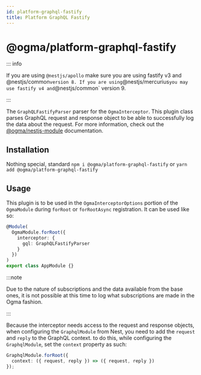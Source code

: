 ```yaml
---
id: platform-graphql-fastify
title: Platform GraphQL Fastify
---
```


# @ogma/platform-graphql-fastify

::: info

If you are using `@nestjs/apollo` make sure you are using fastify v3 and @nestjs/common`version 8. If you are using`@nestjs/mercurius`you may use fastify v4 and`@nestjs/common` version 9.

:::

The `GraphQLFastifyParser` parser for the `OgmaInterceptor`. This plugin class parses GraphQL request and response object to be able to successfully log the data about the request. For more information, check out the [@ogma/nestjs-module](../module) documentation.

## Installation

Nothing special, standard `npm i @ogma/platform-graphql-fastify` or `yarn add @ogma/platform-graphql-fastify`

## Usage

This plugin is to be used in the `OgmaInterceptorOptions` portion of the `OgmaModule` during `forRoot` or `forRootAsync` registration. It can be used like so:

```ts
@Module(
  OgmaModule.forRoot({
    interceptor: {
      gql: GraphQLFastifyParser
    }
  })
)
export class AppModule {}
```

:::note

Due to the nature of subscriptions and the data available from the base ones, it is not possible at this time to log what subscriptions are made in the Ogma fashion.

:::

Because the interceptor needs access to the request and response objects, when configuring the `GraphqlModule` from Nest, you need to add the `request` and `reply` to the GraphQL context. to do this, while configuring the `GraphqlModule`, set the `context` property as such:

```ts
GraphqlModule.forRoot({
  context: ({ request, reply }) => ({ request, reply })
});
```
